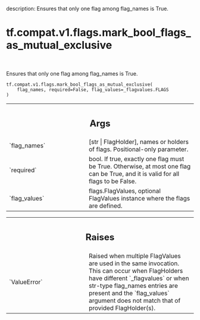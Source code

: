 description: Ensures that only one flag among flag_names is True.

<div itemscope itemtype="http://developers.google.com/ReferenceObject">
<meta itemprop="name" content="tf.compat.v1.flags.mark_bool_flags_as_mutual_exclusive" />
<meta itemprop="path" content="Stable" />
</div>

# tf.compat.v1.flags.mark_bool_flags_as_mutual_exclusive

<!-- Insert buttons and diff -->

<table class="tfo-notebook-buttons tfo-api nocontent" align="left">

</table>



Ensures that only one flag among flag_names is True.


<pre class="devsite-click-to-copy prettyprint lang-py tfo-signature-link">
<code>tf.compat.v1.flags.mark_bool_flags_as_mutual_exclusive(
    flag_names, required=False, flag_values=_flagvalues.FLAGS
)
</code></pre>



<!-- Placeholder for "Used in" -->


<!-- Tabular view -->
 <table class="responsive fixed orange">
<colgroup><col width="214px"><col></colgroup>
<tr><th colspan="2"><h2 class="add-link">Args</h2></th></tr>

<tr>
<td>
`flag_names`<a id="flag_names"></a>
</td>
<td>
[str | FlagHolder], names or holders of flags.
Positional-only parameter.
</td>
</tr><tr>
<td>
`required`<a id="required"></a>
</td>
<td>
bool. If true, exactly one flag must be True. Otherwise, at most
one flag can be True, and it is valid for all flags to be False.
</td>
</tr><tr>
<td>
`flag_values`<a id="flag_values"></a>
</td>
<td>
flags.FlagValues, optional FlagValues instance where the flags
are defined.
</td>
</tr>
</table>



<!-- Tabular view -->
 <table class="responsive fixed orange">
<colgroup><col width="214px"><col></colgroup>
<tr><th colspan="2"><h2 class="add-link">Raises</h2></th></tr>

<tr>
<td>
`ValueError`<a id="ValueError"></a>
</td>
<td>
Raised when multiple FlagValues are used in the same
invocation. This can occur when FlagHolders have different `_flagvalues`
or when str-type flag_names entries are present and the `flag_values`
argument does not match that of provided FlagHolder(s).
</td>
</tr>
</table>

